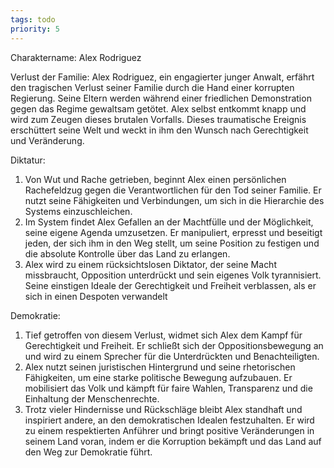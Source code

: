 ```yaml
---
tags: todo
priority: 5
---
```


Charaktername: Alex Rodriguez

Verlust der Familie: Alex Rodriguez, ein engagierter junger Anwalt, erfährt den tragischen Verlust seiner Familie durch die Hand einer korrupten Regierung. Seine Eltern werden während einer friedlichen Demonstration gegen das Regime gewaltsam getötet. Alex selbst entkommt knapp und wird zum Zeugen dieses brutalen Vorfalls. Dieses traumatische Ereignis erschüttert seine Welt und weckt in ihm den Wunsch nach Gerechtigkeit und Veränderung.

Diktatur: 
1. Von Wut und Rache getrieben, beginnt Alex einen persönlichen Rachefeldzug gegen die Verantwortlichen für den Tod seiner Familie. Er nutzt seine Fähigkeiten und Verbindungen, um sich in die Hierarchie des Systems einzuschleichen.
2. Im System findet Alex Gefallen an der Machtfülle und der Möglichkeit, seine eigene Agenda umzusetzen. Er manipuliert, erpresst und beseitigt jeden, der sich ihm in den Weg stellt, um seine Position zu festigen und die absolute Kontrolle über das Land zu erlangen.
3. Alex wird zu einem rücksichtslosen Diktator, der seine Macht missbraucht, Opposition unterdrückt und sein eigenes Volk tyrannisiert. Seine einstigen Ideale der Gerechtigkeit und Freiheit verblassen, als er sich in einen Despoten verwandelt

Demokratie:
1. Tief getroffen von diesem Verlust, widmet sich Alex dem Kampf für Gerechtigkeit und Freiheit. Er schließt sich der Oppositionsbewegung an und wird zu einem Sprecher für die Unterdrückten und Benachteiligten.
2.  Alex nutzt seinen juristischen Hintergrund und seine rhetorischen Fähigkeiten, um eine starke politische Bewegung aufzubauen. Er mobilisiert das Volk und kämpft für faire Wahlen, Transparenz und die Einhaltung der Menschenrechte.
3. Trotz vieler Hindernisse und Rückschläge bleibt Alex standhaft und inspiriert andere, an den demokratischen Idealen festzuhalten. Er wird zu einem respektierten Anführer und bringt positive Veränderungen in seinem Land voran, indem er die Korruption bekämpft und das Land auf den Weg zur Demokratie führt.